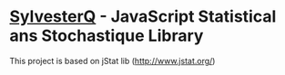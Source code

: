 [SylvesterQ](http://sites.google.com/site/sylvesteractuaire/) - JavaScript Statistical ans Stochastique Library
===============================================================

This project is based on jStat lib (http://www.jstat.org/)
